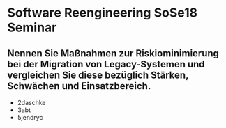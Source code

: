 # Software Reengineering SoSe18 Seminar  
## Nennen Sie Maßnahmen zur Riskiominimierung bei der Migration von Legacy-Systemen und vergleichen Sie diese bezüglich Stärken, Schwächen und Einsatzbereich.  

* 2daschke
* 3abt
* 5jendryc

